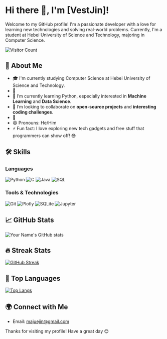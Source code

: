 # Hi there 👋, I'm [VestJin]!

Welcome to my GitHub profile! I'm a passionate developer with a love for learning new technologies and solving real-world problems. Currently, I'm a student at Hebei University of Science and Technology, majoring in Computer Science.

![Visitor Count](https://visitor-badge.laobi.icu/badge?page_id=yourusername.yourusername)

## 🚀 About Me

- 🎓 I'm currently studying Computer Science at Hebei University of Science and Technology.
- 🔭 
- 🌱 I’m currently learning Python, especially interested in **Machine Learning** and **Data Science**.
- 👯 I’m looking to collaborate on **open-source projects** and **interesting coding challenges**.
- 💬 
- 😄 Pronouns: He/Him
- ⚡ Fun fact: I love exploring new tech gadgets and free stuff that programmers can show off! 😎

## 🛠️ Skills

### Languages
![Python](https://img.shields.io/badge/-Python-3776AB?logo=python&logoColor=white)
![C](https://img.shields.io/badge/-C-A8B9CC?logo=c&logoColor=white)
![Java](https://img.shields.io/badge/-Java-007396?logo=java&logoColor=white)
![SQL](https://img.shields.io/badge/-SQL-4479A1?logo=mysql&logoColor=white)

### Tools & Technologies
![Git](https://img.shields.io/badge/-Git-F05032?logo=git&logoColor=white)
![Plotly](https://img.shields.io/badge/-Plotly-3F4F75?logo=plotly&logoColor=white)
![SQLite](https://img.shields.io/badge/-SQLite-003B57?logo=sqlite&logoColor=white)
![Jupyter](https://img.shields.io/badge/-Jupyter-F37626?logo=jupyter&logoColor=white)

## 📈 GitHub Stats

![Your Name's GitHub stats](https://github-readme-stats.vercel.app/api?username=yourusername&show_icons=true&theme=radical)

## 🔥 Streak Stats

[![GitHub Streak](https://streak-stats.demolab.com/?user=yourusername&theme=radical)](https://git.io/streak-stats)

## 🚀 Top Languages

[![Top Langs](https://github-readme-stats.vercel.app/api/top-langs/?username=yourusername&layout=compact&theme=radical)](https://github.com/anuraghazra/github-readme-stats)


## 🌍 Connect with Me
- Email: majuejin@gmail.com

Thanks for visiting my profile! Have a great day 😊
